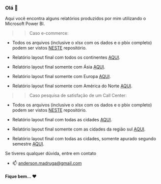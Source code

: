 ### Olá 👋

Aqui você encontra alguns relatórios produzidos por mim utilizando o Microsoft Power BI.

>> Caso e-commerce:

* Todos os arquivos (inclusive o xlsx com os dados e o pbix completo) podem ser vistos [NESTE](https://github.com/devmadruga/power_bi/tree/main/caso_loja) repositório.

* Relatório layout final com todos os continentes [AQUI](https://github.com/devmadruga/power_bi/blob/main/caso_loja/bi_loja_todos_continentes.pdf).

* Relatório layout final somente com Ásia [AQUI](https://github.com/devmadruga/power_bi/blob/main/caso_loja/bi_loja_asia.pdf).

* Relatório layout final somente com Europa [AQUI](https://github.com/devmadruga/power_bi/blob/main/caso_loja/bi_loja_europa.pdf).

* Relatório layout final somente com América do Norte [AQUI](https://github.com/devmadruga/power_bi/blob/main/caso_loja/bi_loja_america_norte.pdf).


>> Caso pesquisa de satisfação de um Call Center:

* Todos os arquivos (inclusive o xlsx com os dados e o pbix completo) podem ser vistos [NESTE](https://github.com/devmadruga/power_bi/tree/main/caso_call_center) repositório.

* Relatório layout final com todas as cidades [AQUI](https://github.com/devmadruga/power_bi/blob/main/caso_call_center/bi_call_center_todas_cidades.pdf).

* Relatório layout final somente com as cidades da região sul [AQUI](https://github.com/devmadruga/power_bi/blob/main/caso_call_center/bi_call_center_regiao_sul.pdf).

* Relatório layout final com todas as cidades, somente apurado segundo semestre [AQUI](https://github.com/devmadruga/power_bi/blob/main/caso_call_center/bi_call_center_todas_cidade_segundo_semestre.pdf).


Se tiveres qualquer dúvida, entre em contato
* 📫  anderson.madruga@gmail.com

#### Fique bem... ❤️


